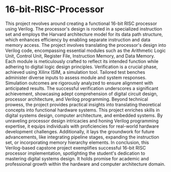 # 16-bit-RISC-Processor

This project revolves around creating a functional 16-bit RISC processor using Verilog. The processor's design is rooted in a specialized instruction set and employs the Harvard architecture model for its data path structure, which enhances efficiency by enabling separate instruction and data memory access.
The project involves translating the processor's design into Verilog code, encompassing essential modules such as the Arithmetic Logic Unit, Control Unit, Register File, Instruction Memory, and Data Memory. Each module is meticulously crafted to reflect its intended function while adhering to digital logic design principles.
Verification is a crucial phase, achieved using Xilinx ISIM, a simulation tool. Tailored test benches administer diverse inputs to assess module and system responses. Simulation outcomes are rigorously analyzed to ensure alignment with anticipated results.
The successful verification underscores a significant achievement, showcasing adept comprehension of digital circuit design, processor architecture, and Verilog programming. Beyond technical prowess, the project provides practical insights into translating theoretical concepts into functional hardware systems.
This project enriches skills in digital systems design, computer architecture, and embedded systems. By unraveling processor design intricacies and honing Verilog programming expertise, it equips individuals with proficiencies for real-world hardware development challenges. Additionally, it lays the groundwork for future advancements, like integrating pipeline stages, expanding the instruction set, or incorporating memory hierarchy elements.
In conclusion, this Verilog-based capstone project exemplifies successful 16-bit RISC processor implementation, spotlighting the student's dedication to mastering digital systems design. It holds promise for academic and professional growth within the hardware and computer architecture domain.
